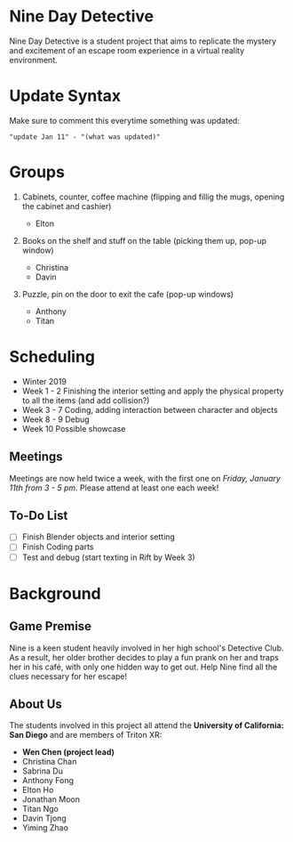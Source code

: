 # Nine Day Detective
Nine Day Detective is a student project that aims to replicate the mystery and excitement of an escape room experience in a virtual reality environment.

# Update Syntax
Make sure to comment this everytime something was updated:

	"update Jan 11" - "(what was updated)"
	
# Groups 
1. Cabinets, counter, coffee machine (flipping and fillig the mugs, opening the cabinet and cashier)
	- Elton 

2. Books on the shelf and stuff on the table (picking them up, pop-up window)
	- Christina
	- Davin

3. Puzzle, pin on the door to exit the cafe (pop-up windows)
	- Anthony 
	- Titan 
	
# Scheduling
- Winter 2019
- Week 1 - 2
  Finishing the interior setting and apply the physical property to all the items (and add collision?)
- Week 3 - 7
  Coding, adding interaction between character and objects 
- Week 8 - 9
	Debug
- Week 10
	Possible showcase

## Meetings
Meetings are now held twice a week, with the first one on *Friday, January 11th from 3 - 5 pm*. Please attend at least one each week!

## To-Do List 

- [ ] Finish Blender objects and interior setting
- [ ] Finish Coding parts
- [ ] Test and debug (start texting in Rift by Week 3)

# Background 

## Game Premise
Nine is a keen student heavily involved in her high school's Detective Club. As a result, her older brother decides to play a 
fun prank on her and traps her in his café, with only one hidden way to get out. Help Nine find all the clues necessary for her escape!

## About Us
The students involved in this project all attend the **University of California: San Diego** and are members of Triton XR:
- **Wen Chen (project lead)**
- Christina Chan     
- Sabrina Du  
- Anthony Fong  
- Elton Ho  
- Jonathan Moon  
- Titan Ngo  
- Davin Tjong 
- Yiming Zhao  
                               
                               
                                                                                                                                           



